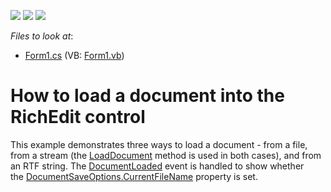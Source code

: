 <!-- default badges list -->
![](https://img.shields.io/endpoint?url=https://codecentral.devexpress.com/api/v1/VersionRange/128610831/17.1.3%2B)
[![](https://img.shields.io/badge/Open_in_DevExpress_Support_Center-FF7200?style=flat-square&logo=DevExpress&logoColor=white)](https://supportcenter.devexpress.com/ticket/details/E1222)
[![](https://img.shields.io/badge/📖_How_to_use_DevExpress_Examples-e9f6fc?style=flat-square)](https://docs.devexpress.com/GeneralInformation/403183)
<!-- default badges end -->
<!-- default file list -->
*Files to look at*:

* [Form1.cs](./CS/LoadDocumentExample/Form1.cs) (VB: [Form1.vb](./VB/LoadDocumentExample/Form1.vb))
<!-- default file list end -->
# How to load a document into the RichEdit control


<p>This example demonstrates three ways to load a document - from a file, from a stream (the <a href="http://documentation.devexpress.com/#WindowsForms/DevExpressXtraRichEditAPINativeDocument_LoadDocumenttopic">LoadDocument</a> method is used in both cases), and from an RTF string. The <a href="http://documentation.devexpress.com/#WindowsForms/DevExpressXtraRichEditRichEditControl_DocumentLoadedtopic">DocumentLoaded</a> event is handled to show whether the <a href="http://help.devexpress.com/#CoreLibraries/DevExpressXtraRichEditDocumentSaveOptions_CurrentFileNametopic">DocumentSaveOptions.CurrentFileName</a> property is set.</p>

<br/>


